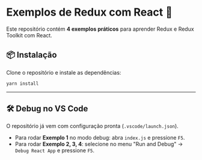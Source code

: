 
# Exemplos de Redux com React 🚀

Este repositório contém **4 exemplos práticos** para aprender Redux e Redux Toolkit com React.

## 📦 Instalação
Clone o repositório e instale as dependências:
```bash
yarn install
```
---

## 🛠 Debug no VS Code
O repositório já vem com configuração pronta (`.vscode/launch.json`).
- Para rodar **Exemplo 1** no modo debug: abra `index.js` e pressione `F5`.
- Para rodar **Exemplo 2, 3, 4**: selecione no menu "Run and Debug" → `Debug React App` e pressione `F5`.
